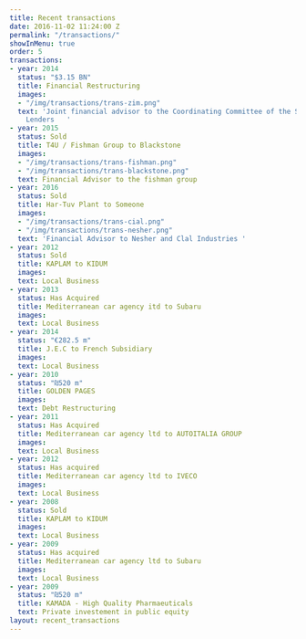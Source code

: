 ```yaml
---
title: Recent transactions
date: 2016-11-02 11:24:00 Z
permalink: "/transactions/"
showInMenu: true
order: 5
transactions:
- year: 2014
  status: "$3.15 BN"
  title: Financial Restructuring
  images:
  - "/img/transactions/trans-zim.png"
  text: 'Joint financial advisor to the Coordinating Committee of the Secured Vessel
    Lenders   '
- year: 2015
  status: Sold
  title: T4U / Fishman Group to Blackstone
  images:
  - "/img/transactions/trans-fishman.png"
  - "/img/transactions/trans-blackstone.png"
  text: Financial Advisor to the fishman group
- year: 2016
  status: Sold
  title: Har-Tuv Plant to Someone
  images:
  - "/img/transactions/trans-cial.png"
  - "/img/transactions/trans-nesher.png"
  text: 'Financial Advisor to Nesher and Clal Industries '
- year: 2012
  status: Sold
  title: KAPLAM to KIDUM
  images: 
  text: Local Business
- year: 2013
  status: Has Acquired
  title: Mediterranean car agency itd to Subaru
  images: 
  text: Local Business
- year: 2014
  status: "€282.5 m"
  title: J.E.C to French Subsidiary
  images: 
  text: Local Business
- year: 2010
  status: "₪520 m"
  title: GOLDEN PAGES
  images: 
  text: Debt Restructuring
- year: 2011
  status: Has Acquired
  title: Mediterranean car agency ltd to AUTOITALIA GROUP
  images: 
  text: Local Business
- year: 2012
  status: Has acquired
  title: Mediterranean car agency ltd to IVECO
  images: 
  text: Local Business
- year: 2008
  status: Sold
  title: KAPLAM to KIDUM
  images: 
  text: Local Business
- year: 2009
  status: Has acquired
  title: Mediterranean car agency ltd to Subaru
  images: 
  text: Local Business
- year: 2009
  status: "₪520 m"
  title: KAMADA - High Quality Pharmaeuticals
  text: Private investement in public equity
layout: recent_transactions
---
```


